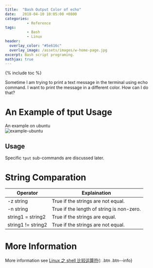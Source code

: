 ```yaml
---
title:  "Bash Output Color of echo"
date:   2018-04-10 10:05:00 +0800
categories:
          - Reference
tags:          
          - Bash
          - Linux
header:
  overlay_color: "#5e616c"
  overlay_image: /assets/images/w-home-page.jpg
excerpt: Bash script programing.
mathjax: true
---
```



{% include toc %}

Sometime I am trying to print a text message in the terminal using echo command.
I want to print the message in a different color. How can I do that?

# An Example of tput Usage

An example on ubuntu  
![example-ubuntu][example-ubuntu]

## Usage

Specific `tput` sub-commands are discussed later.


# String Comparation


Operator|Explaination
-|-
-z string|True if the strings are not equal. 
-n string|True if the length of string is non-zero. 
string1 = string2|True if the strings are equal.
string1 != string2|True if the strings are not equal. 



# More Information 

More information see [Linux 之 shell 比较运算符][bash-operators]{: .btn .btn--info} 

[bash-operators]: https://blog.csdn.net/ithomer/article/details/6836382


[example-ubuntu]: {{site.url}}{{site.baseurl}}/assets/images/posts/BashOutputColor001.png

